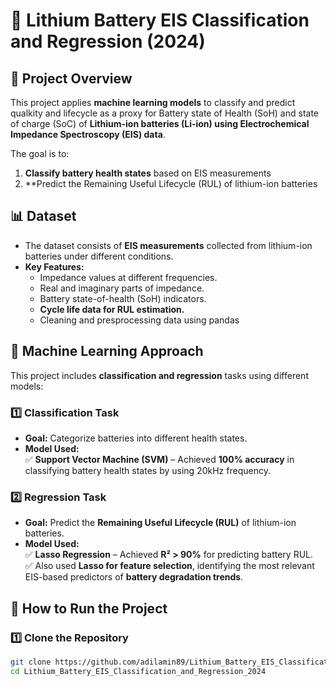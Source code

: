 # 🔋 Lithium Battery EIS Classification and Regression (2024)

## 📌 Project Overview
This project applies **machine learning models** to classify and predict qualkity and lifecycle as a proxy for Battery state of Health (SoH) and state of charge (SoC) of **Lithium-ion batteries (Li-ion) using Electrochemical Impedance Spectroscopy (EIS) data**. 

The goal is to:
1. **Classify battery health states** based on EIS measurements 
2. **Predict the Remaining Useful Lifecycle (RUL) of lithium-ion batteries

## 📊 Dataset
- The dataset consists of **EIS measurements** collected from lithium-ion batteries under different conditions.
- **Key Features:**
  - Impedance values at different frequencies.
  - Real and imaginary parts of impedance.
  - Battery state-of-health (SoH) indicators.
  - **Cycle life data for RUL estimation.**
  - Cleaning and presprocessing data using pandas

## 🔬 Machine Learning Approach
This project includes **classification and regression** tasks using different models:

### **1️⃣ Classification Task**
- **Goal:** Categorize batteries into different health states.
- **Model Used:**  
  ✅ **Support Vector Machine (SVM)** – Achieved **100% accuracy** in classifying battery health states by using 20kHz frequency.

### **2️⃣ Regression Task**
- **Goal:** Predict the **Remaining Useful Lifecycle (RUL)** of lithium-ion batteries.  
- **Model Used:**  
  ✅ **Lasso Regression** – Achieved **R² > 90%** for predicting battery RUL.  
  ✅ Also used **Lasso for feature selection**, identifying the most relevant EIS-based predictors of **battery degradation trends**.

## 🚀 How to Run the Project
### 1️⃣ Clone the Repository
```bash
git clone https://github.com/adilamin89/Lithium_Battery_EIS_Classification_and_Regression_2024.git
cd Lithium_Battery_EIS_Classification_and_Regression_2024


